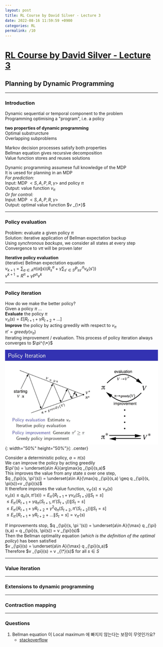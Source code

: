 ```yaml
---
layout: post
title: RL Course by David Silver - Lecture 3
date: 2022-08-16 11:59:59 +0900
categories: RL
permalink: /10
---
```


# [RL Course by David Silver - Lecture 3](https://www.youtube.com/watch?v=Nd1-UUMVfz4&list=PLqYmG7hTraZDM-OYHWgPebj2MfCFzFObQ&index=3&t=2s)


## Planning by Dynamic Programming

---

### Introduction

Dynamic sequential or temporal component to the problem <br>
Programming optimising a "program", i.e. a policy <br>

**two properties of dynamic programming**<br>
Optimal substrurcture <br>
Overlapping subproblems <br>

Markov decision processes satisfy both properties <br>
Bellman equation gives recursive decomposition <br>
Value function stores and reuses solutions <br>

Dynamic programming assumese full knowledge of the MDP <br>
It is uesed for planning in an MDP <br>
*For prediction:* <br>
Input: MDP $<S,A,P,R,\gamma>$ and policy $\pi$ <br>
Output: value function $v _{\pi}$ <br>
*Or for control:* <br>
Input: MDP $<S,A,P,R,\gamma>$ <br>
Output: optimal value function $v _{\*}$ <br>

---

### Policy evaluation

Problem: evaluate a given policy $\pi$ <br>
Solution: iterative application of Bellman expectation backup <br>
Using *synchronous backups*, we consider all states at every step <br>
Convergence to $v\pi$ will be proven later <br>

**Iterative policy evaluation** <br>
(iterative) Bellman expectation equation <br>
$v _{k+1} = \sum _{a\in A} \pi(a \|s) (R _s^a + \gamma \sum _{s'\in S} P _{ss'}^a v _k(s'))$ <br>
$v^{k+1} = R^{\pi} +\gamma P^{\pi} v^k$ <br>

---

### Policy iteration

How do we make the better policy? <br>
Given a policy $\pi$ ... <br>
**Evaluate** the policy $\pi$ <br>
$v _{\pi} (s) = E[R _{t+1} + \gamma R _{t+2} + \dots]$ <br>
**Improve** the policy by acting greedily with respect to $v _{\pi}$ <br>
$\pi' = greedy(v _{\pi})$ <br>
Iterating improvement / evaluation. This process of policy iteration always converges to $\pi^{\*}$ <br>

![](/public/img/2022-08-16-RL%20Course%20by%20David%20Silver%20-%20Lecture%203/1.jpg){: width="50%" height="50%"}{: .center}

Consider a deterministic policy, $a=\pi(s)$ <br>
We can improve the policy by acting greedily <br>
$\pi'(s) = \underset{a\in A}{arg\max}q _{\pi}(s,a)$ <br>
This improves the value from any state $s$ over one step, <br>
$q _{\pi}(s, \pi'(s)) = \underset{a\in A}{\max}q _{\pi}(s,a) \geq q _{\pi}(s, \pi(s))=v _{\pi}(s)$ <br>
It therefore improves the value function, $v _{\pi'}(s)\leq v _{\pi}(s)$ <br>
$v _{\pi}(s) \leq q _{\pi}(s,\pi'(s))=E _{\pi '}[R _{t+1}+\gamma v _{\pi}(S _{t+1}) \| S _t = s]$ <br>
$\leq E _{\pi'}[R _{t+1} + \gamma q _{\pi}(S _{t+1}, \pi ' (S _{t+1})) \| S _t = s]$ <br>
$\leq E _{\pi '}[R _{t+1} + \gamma R _{t+2} + \gamma^2 q _{\pi}(S _{t+2}, \pi ' (S _{t+2})) \| S _t = s]$ <br>
$\leq E _{\pi '}[R _{t+1} + \gamma R _{t+2} + \dots \| S _t = s] = v _{\pi '} (s)$ <br>

If improvements stop,
$q _{\pi}(s, \pi '(s)) = \underset{a\in A}{\max} q _{\pi} (s,a) = q _{\pi}(s, \pi(s)) = v _{\pi}(s)$ <br>
Then the Bellman optimality equation (*which is the definition of the optimal policy*) has been satisfied <br>
$v _{\pi}(s) = \underset{a\in A}{\max} q _{\pi}(s,a)$ <br>
Therefore $v _{\pi}(s) = v _{\*}(s)$ for all $s\in S$ <br>


---

### Value iteration

---

### Extensions to dynamic programming

---

### Contraction mapping

---

### Questions

1. Bellman equation 이 Local maximum 에 빠지지 않는다는 보장이 무엇인가요? <br>
   - [stackoverflow](https://stackoverflow.com/questions/20388453/global-minima-and-dynamic-programming) <br>



